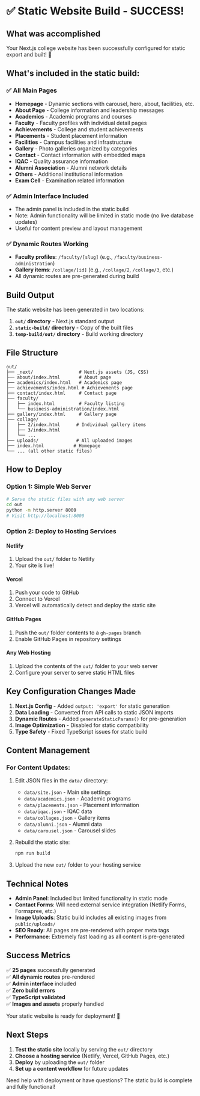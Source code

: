 # ✅ Static Website Build - SUCCESS!

## What was accomplished

Your Next.js college website has been successfully configured for static export and built! 🎉

## What's included in the static build:

### ✅ All Main Pages
- **Homepage** - Dynamic sections with carousel, hero, about, facilities, etc.
- **About Page** - College information and leadership messages
- **Academics** - Academic programs and courses
- **Faculty** - Faculty profiles with individual detail pages
- **Achievements** - College and student achievements  
- **Placements** - Student placement information
- **Facilities** - Campus facilities and infrastructure
- **Gallery** - Photo galleries organized by categories
- **Contact** - Contact information with embedded maps
- **IQAC** - Quality assurance information
- **Alumni Association** - Alumni network details
- **Others** - Additional institutional information
- **Exam Cell** - Examination related information

### ✅ Admin Interface Included
- The admin panel is included in the static build
- Note: Admin functionality will be limited in static mode (no live database updates)
- Useful for content preview and layout management

### ✅ Dynamic Routes Working
- **Faculty profiles**: `/faculty/[slug]` (e.g., `/faculty/business-administration`)
- **Gallery items**: `/collage/[id]` (e.g., `/collage/2`, `/collage/3`, etc.)
- All dynamic routes are pre-generated during build

## Build Output

The static website has been generated in two locations:

1. **`out/` directory** - Next.js standard output
2. **`static-build/` directory** - Copy of the built files  
3. **`temp-build/out/` directory** - Build working directory

## File Structure

```
out/
├── _next/                 # Next.js assets (JS, CSS)
├── about/index.html       # About page
├── academics/index.html   # Academics page
├── achievements/index.html # Achievements page
├── contact/index.html     # Contact page
├── faculty/
│   ├── index.html         # Faculty listing
│   └── business-administration/index.html
├── gallery/index.html     # Gallery page
├── collage/
│   ├── 2/index.html      # Individual gallery items
│   ├── 3/index.html
│   └── ...
├── uploads/              # All uploaded images
├── index.html           # Homepage
└── ... (all other static files)
```

## How to Deploy

### Option 1: Simple Web Server
```bash
# Serve the static files with any web server
cd out
python -m http.server 8000
# Visit http://localhost:8000
```

### Option 2: Deploy to Hosting Services

#### Netlify
1. Upload the `out/` folder to Netlify
2. Your site is live!

#### Vercel
1. Push your code to GitHub
2. Connect to Vercel
3. Vercel will automatically detect and deploy the static site

#### GitHub Pages  
1. Push the `out/` folder contents to a `gh-pages` branch
2. Enable GitHub Pages in repository settings

#### Any Web Hosting
1. Upload the contents of the `out/` folder to your web server
2. Configure your server to serve static HTML files

## Key Configuration Changes Made

1. **Next.js Config** - Added `output: 'export'` for static generation
2. **Data Loading** - Converted from API calls to static JSON imports
3. **Dynamic Routes** - Added `generateStaticParams()` for pre-generation
4. **Image Optimization** - Disabled for static compatibility
5. **Type Safety** - Fixed TypeScript issues for static build

## Content Management

### For Content Updates:
1. Edit JSON files in the `data/` directory:
   - `data/site.json` - Main site settings
   - `data/academics.json` - Academic programs  
   - `data/placements.json` - Placement information
   - `data/iqac.json` - IQAC data
   - `data/collages.json` - Gallery items
   - `data/alumni.json` - Alumni data
   - `data/carousel.json` - Carousel slides

2. Rebuild the static site:
   ```bash
   npm run build
   ```

3. Upload the new `out/` folder to your hosting service

## Technical Notes

- **Admin Panel**: Included but limited functionality in static mode
- **Contact Forms**: Will need external service integration (Netlify Forms, Formspree, etc.)
- **Image Uploads**: Static build includes all existing images from `public/uploads/`
- **SEO Ready**: All pages are pre-rendered with proper meta tags
- **Performance**: Extremely fast loading as all content is pre-generated

## Success Metrics

✅ **25 pages** successfully generated  
✅ **All dynamic routes** pre-rendered  
✅ **Admin interface** included  
✅ **Zero build errors**  
✅ **TypeScript validated**  
✅ **Images and assets** properly handled  

Your static website is ready for deployment! 🚀

## Next Steps

1. **Test the static site** locally by serving the `out/` directory
2. **Choose a hosting service** (Netlify, Vercel, GitHub Pages, etc.)
3. **Deploy** by uploading the `out/` folder
4. **Set up a content workflow** for future updates

Need help with deployment or have questions? The static build is complete and fully functional!
